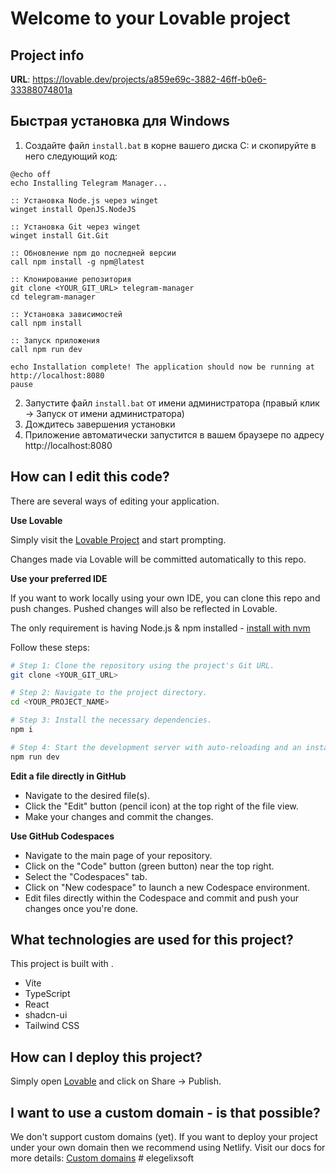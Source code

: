 
# Welcome to your Lovable project

## Project info

**URL**: https://lovable.dev/projects/a859e69c-3882-46ff-b0e6-33388074801a

## Быстрая установка для Windows

1. Создайте файл `install.bat` в корне вашего диска C: и скопируйте в него следующий код:

```batch
@echo off
echo Installing Telegram Manager...

:: Установка Node.js через winget
winget install OpenJS.NodeJS

:: Установка Git через winget
winget install Git.Git

:: Обновление npm до последней версии
call npm install -g npm@latest

:: Клонирование репозитория
git clone <YOUR_GIT_URL> telegram-manager
cd telegram-manager

:: Установка зависимостей
call npm install

:: Запуск приложения
call npm run dev

echo Installation complete! The application should now be running at http://localhost:8080
pause
```

2. Запустите файл `install.bat` от имени администратора (правый клик -> Запуск от имени администратора)
3. Дождитесь завершения установки
4. Приложение автоматически запустится в вашем браузере по адресу http://localhost:8080

## How can I edit this code?

There are several ways of editing your application.

**Use Lovable**

Simply visit the [Lovable Project](https://lovable.dev/projects/a859e69c-3882-46ff-b0e6-33388074801a) and start prompting.

Changes made via Lovable will be committed automatically to this repo.

**Use your preferred IDE**

If you want to work locally using your own IDE, you can clone this repo and push changes. Pushed changes will also be reflected in Lovable.

The only requirement is having Node.js & npm installed - [install with nvm](https://github.com/nvm-sh/nvm#installing-and-updating)

Follow these steps:

```sh
# Step 1: Clone the repository using the project's Git URL.
git clone <YOUR_GIT_URL>

# Step 2: Navigate to the project directory.
cd <YOUR_PROJECT_NAME>

# Step 3: Install the necessary dependencies.
npm i

# Step 4: Start the development server with auto-reloading and an instant preview.
npm run dev
```

**Edit a file directly in GitHub**

- Navigate to the desired file(s).
- Click the "Edit" button (pencil icon) at the top right of the file view.
- Make your changes and commit the changes.

**Use GitHub Codespaces**

- Navigate to the main page of your repository.
- Click on the "Code" button (green button) near the top right.
- Select the "Codespaces" tab.
- Click on "New codespace" to launch a new Codespace environment.
- Edit files directly within the Codespace and commit and push your changes once you're done.

## What technologies are used for this project?

This project is built with .

- Vite
- TypeScript
- React
- shadcn-ui
- Tailwind CSS

## How can I deploy this project?

Simply open [Lovable](https://lovable.dev/projects/a859e69c-3882-46ff-b0e6-33388074801a) and click on Share -> Publish.

## I want to use a custom domain - is that possible?

We don't support custom domains (yet). If you want to deploy your project under your own domain then we recommend using Netlify. Visit our docs for more details: [Custom domains](https://docs.lovable.dev/tips-tricks/custom-domain/)
#   e l e g e l i x s o f t  
 
